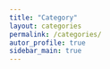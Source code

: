 ```yaml
---
title: "Category"
layout: categories
permalink: /categories/
autor_profile: true
sidebar_main: true
---
```

